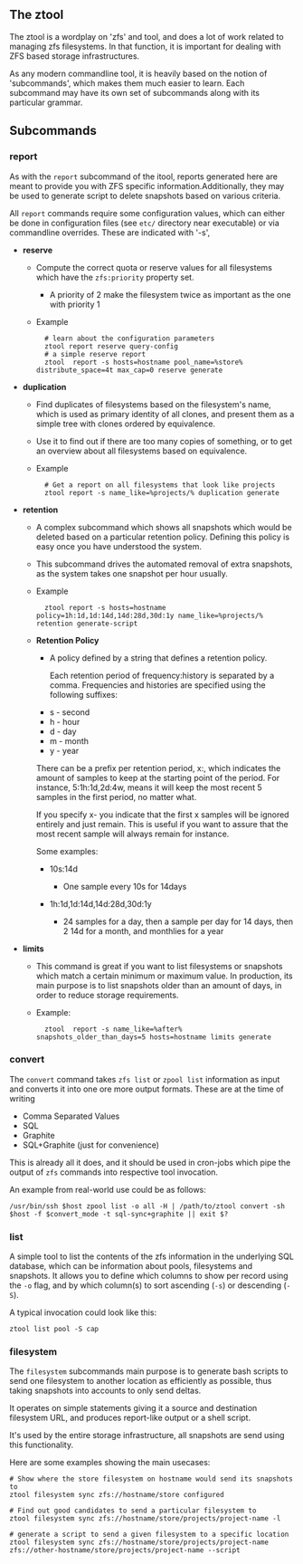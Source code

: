 ## The ztool

The ztool is a wordplay on 'zfs' and tool, and does a lot of work related to managing zfs filesystems. In that function, it is important for dealing with ZFS based storage infrastructures.

As any modern commandline tool, it is heavily based on the notion of 'subcommands', which makes them much easier to learn. Each subcommand may have its own set of subcommands along with its particular grammar.

## Subcommands

### report

As with the ``report`` subcommand of the itool, reports generated here are meant to provide you with ZFS specific information.Additionally, they may be used to generate script to delete snapshots based on various criteria.

All ``report`` commands require some configuration values, which can either be done in configuration files (see ``etc/`` directory near executable) or via commandline overrides. These are indicated with '-s',  

* **reserve**

    + Compute the correct quota or reserve values for all filesystems which have the ``zfs:priority`` property set.
        - A priority of 2 make the filesystem twice as important as the one with priority 1

    + Example

            # learn about the configuration parameters
            ztool report reserve query-config
            # a simple reserve report
            ztool  report -s hosts=hostname pool_name=%store% distribute_space=4t max_cap=0 reserve generate


* **duplication**

    + Find duplicates of filesystems based on the filesystem's name, which is used as primary identity of all clones, and present them as a simple tree with clones ordered by equivalence.
    + Use it to find out if there are too many copies of something, or to get an overview about all filesystems based on equivalence.
    + Example

            # Get a report on all filesystems that look like projects
            ztool report -s name_like=%projects/% duplication generate

* **retention**

    + A complex subcommand which shows all snapshots which would be deleted based on a particular retention policy. Defining this policy is easy once you have understood the system.
    + This subcommand drives the automated removal of extra snapshots, as the system takes one snapshot per hour usually.
    + Example

            ztool report -s hosts=hostname policy=1h:1d,1d:14d,14d:28d,30d:1y name_like=%projects/% retention generate-script

    * **Retention Policy**

        - A policy defined by a string that defines a retention policy.

          Each retention period of frequency:history is separated by a comma.
          Frequencies and histories are specified using the following suffixes:

        * s - second
        * h - hour
        * d - day
        * m - month
        * y - year

        There can be a prefix per retention period, x:, which indicates the amount of samples to keep at the starting 
        point of the period.
        For instance, 5:1h:1d,2d:4w, means it will keep the most recent 5 samples in the first period, no matter what.

        If you specify x-<oolicy> you indicate that the first x samples will be ignored entirely and just remain.
        This is useful if you want to assure that the most recent sample will always remain for instance.

        Some examples:

        - 10s:14d

            + One sample every 10s for 14days

        - 1h:1d,1d:14d,14d:28d,30d:1y

            + 24 samples for a day, then a sample per day for 14 days, then 2 14d for a month, and monthlies for a year

* **limits**

    + This command is great if you want to list filesystems or snapshots which match a certain minimum or maximum value. In production, its main purpose is to list snapshots older than an amount of days, in order to reduce storage requirements.
    + Example:

            ztool  report -s name_like=%after% snapshots_older_than_days=5 hosts=hostname limits generate


### convert

The ``convert`` command takes ``zfs list`` or ``zpool list`` information as input and converts it into one ore more output formats. These are at the time of writing 

* Comma Separated Values
* SQL
* Graphite
* SQL+Graphite (just for convenience)

This is already all it does, and it should be used in cron-jobs which pipe the output of ``zfs`` commands into respective tool invocation.

An example from real-world use could be as follows:

    /usr/bin/ssh $host zpool list -o all -H | /path/to/ztool convert -sh $host -f $convert_mode -t sql-sync+graphite || exit $?

### list

A simple tool to list the contents of the zfs information in the underlying SQL database, which can be information about pools, filesystems and snapshots. It allows you to define which columns to show per record using the ``-o`` flag, and by which column(s) to sort ascending (``-s``) or descending (``-S``).

A typical invocation could look like this:

    ztool list pool -S cap


### filesystem


The ``filesystem`` subcommands main purpose is to generate bash scripts to send one filesystem to another location as efficiently as possible, thus taking snapshots into accounts to only send deltas.

It operates on simple statements giving it a source and destination filesystem URL, and produces report-like output or a shell script.

It's used by the entire storage infrastructure, all snapshots are send using this functionality.

Here are some examples showing the main usecases:

    # Show where the store filesystem on hostname would send its snapshots to
    ztool filesystem sync zfs://hostname/store configured

    # Find out good candidates to send a particular filesystem to
    ztool filesystem sync zfs://hostname/store/projects/project-name -l

    # generate a script to send a given filesystem to a specific location
    ztool filesystem sync zfs://hostname/store/projects/project-name zfs://other-hostname/store/projects/project-name --script
